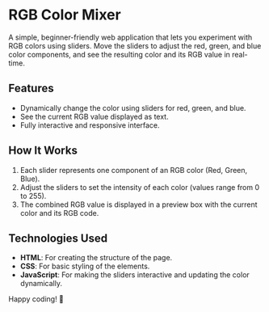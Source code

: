 # RGB Color Mixer

A simple, beginner-friendly web application that lets you experiment with RGB colors using sliders. Move the sliders to adjust the red, green, and blue color components, and see the resulting color and its RGB value in real-time.

## Features
- Dynamically change the color using sliders for red, green, and blue.
- See the current RGB value displayed as text.
- Fully interactive and responsive interface.

## How It Works
1. Each slider represents one component of an RGB color (Red, Green, Blue).
2. Adjust the sliders to set the intensity of each color (values range from 0 to 255).
3. The combined RGB value is displayed in a preview box with the current color and its RGB code.

## Technologies Used
- **HTML**: For creating the structure of the page.
- **CSS**: For basic styling of the elements.
- **JavaScript**: For making the sliders interactive and updating the color dynamically.

Happy coding! 🎨

